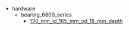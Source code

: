 * hardware
  * bearing_6800_series
    * [130_mm_id_165_mm_od_18_mm_depth](hardware/bearing_6800_series/130_mm_id_165_mm_od_18_mm_depth)
